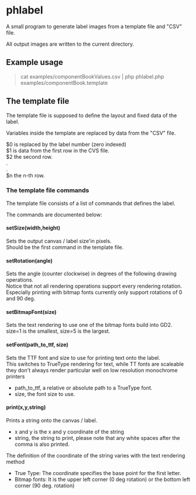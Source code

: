 # phlabel
A small program to generate label images from a template file and "CSV" file.

All output images are written to the current directory.

## Example usage

>cat examples/componentBookValues.csv | php phlabel.php examples/componentBook.template

## The template file

The template file is supposed to define the layout and fixed data of the label.

Variables inside the template are replaced by data from the "CSV" file.

$0 is replaced by the label number (zero indexed)   
$1 is data from the first row in the CVS file.   
$2 the second row.   
.   
.   
$n the n-th row.
### The template file commands
The template file consists of a list of commands that defines the label.

The commands are documented below:

#### setSize(width,height)
Sets the output canvas / label size'in pixels.   
Should be the first command in the template file.

#### setRotation(angle)
Sets the angle (counter clockwise) in degrees of the following drawing operations.  
Notice that not all rendering operations support every rendering rotation.  
Especially printing with bitmap fonts currently only support rotations of 0 and 90 deg. 


#### setBitmapFont(size)
Sets the text rendering to use one of the bitmap fonts build into GD2.  
size=1 is the smallest, size=5 is the largest.

#### setFont(path_to_ttf, size)
Sets the TTF font and size to use for printing text onto the label.   
This switches to TrueType rendering for text, while TT fonts are scaleable they don't always
render particular well on low resolution monochrome printers

* path_to_ttf, a relative or absolute path to a TrueType font.
* size, the font size to use.

#### print(x,y,string)
Prints a string onto the canvas / label.

* x and y is the x and y coordinate of the string
* string, the string to print, please note that any white spaces after the comma is also printed.

The definition of the coordinate of the string varies with the text rendering method

* True Type: The coordinate specifies the base point for the first letter.
* Bitmap fonts: It is the upper left corner (0 deg rotation) or the bottom left corner (90 deg. rotation)